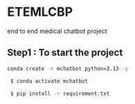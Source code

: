 # ETEMLCBP
end to end medical chatbot project

## Step1 : To start the project


```bash
conda create -n mchatbot python=3.13 -y
```

```bash
 $ conda activate mchatbot
```



```bash
 $ pip install -r requirement.txt
```